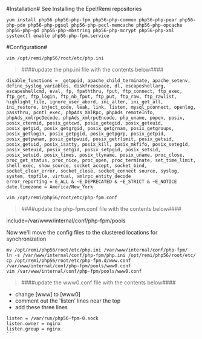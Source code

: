 #Installation#
See Installing the Epel/Remi repositories

```
yum install php56 php56-php-fpm php56-php-common php56-php-pear php56-php-pdo php56-php-pgsql php56-php-pecl-memcache php56-php-opcache php56-php-gd php56-php-mbstring php56-php-mcrypt php56-php-xml
systemctl enable php56-php-fpm.service
```

#Configuration#
```
vim /opt/remi/php56/root/etc/php.ini
```
> ####update the php.ini file with the contents below####

```
disable_functions = _getppid, apache_child_terminate, apache_setenv, define_syslog_variables, diskfreespace, dl, escapeshellarg, escapeshellcmd, eval, fp, fpaththru, fput, ftp_connect, ftp_exec, ftp_get, ftp_login, ftp_nb_fput, ftp_put, ftp_raw, ftp_rawlist, highlight_file, ignore_user_abord, ini_alter, ini_get_all, ini_restore, inject_code, leak, link, listen, mysql_pconnect, openlog, passthru, pcntl_exec, phpAds_XmlRpc, phpAds_remoteInfo, phpAds_xmlrpcDecode, phpAds_xmlrpcEncode, php_uname, popen, posix, posix_ctermid, posix_getcwd, posix_getegid, posix_geteuid, posix_getgid, posix_getgrgid, posix_getgrnam, posix_getgroups, posix_getlogin, posix_getpgid, posix_getpgrp, posix_getpid, posix_getpwnam, posix_getpwuid, posix_getrlimit, posix_getsid, posix_getuid, posix_isatty, posix_kill, posix_mkfifo, posix_setegid, posix_seteuid, posix_setgid, posix_setpgid, posix_setsid, posix_setuid, posix_times, posix_ttyname, posix_uname, proc_close, proc_get_status, proc_nice, proc_open, proc_terminate, set_time_limit, shell_exec, show_source, socket_accept, socket_bind, socket_clear_error, socket_close, socket_connect source, syslog, system, tmpfile, virtual, xmlrpc_entity_decode
error_reporting = E_ALL & ~E_DEPRECATED & ~E_STRICT & ~E_NOTICE
date.timezone = America/New_York
```

```
vim /opt/remi/php56/root/etc/php-fpm.conf
```
> ####update the php-fpm.conf file with the contents below####

include=/var/www/internal/conf/php-fpm/pools

Now we'll move the config files to the clustered locations for synchronization
```
mv /opt/remi/php56/root/etc/php.ini /var/www/internal/conf/php-fpm/
ln -s /var/www/internal/conf/php-fpm/php.ini /opt/remi/php56/root/etc/
cp /opt/remi/php56/root/etc/php-fpm.d/www.conf /var/www/internal/conf/php-fpm/pools/www0.conf
vim /var/www/internal/conf/php-fpm/pools/www0.conf
```
> ####update the www0.conf file with the contents below####

 - change [www] to [www0]
 - comment out the 'listen' lines near the top
 - add these three lines
````
listen = /var/run/php56-fpm-0.sock
listen.owner = nginx
listen.group = nginx
```
